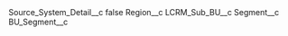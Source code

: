 <?xml version="1.0" encoding="UTF-8"?>
<CustomMetadata xmlns="http://soap.sforce.com/2006/04/metadata" xmlns:xsi="http://www.w3.org/2001/XMLSchema-instance" xmlns:xsd="http://www.w3.org/2001/XMLSchema">
    <label>Source_System_Detail__c</label>
    <protected>false</protected>
    <values>
        <field>Region__c</field>
        <value xsi:type="xsd:string">LCRM_Sub_BU__c</value>
    </values>
    <values>
        <field>Segment__c</field>
        <value xsi:type="xsd:string">BU_Segment__c</value>
    </values>
</CustomMetadata>
